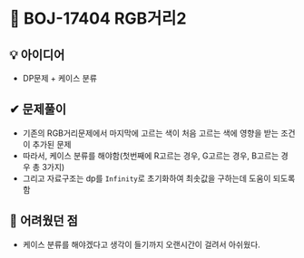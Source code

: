 # 🔎 BOJ-17404 RGB거리2
## 💡 아이디어
- DP문제 + 케이스 분류
## ✔ 문제풀이
- 기존의 RGB거리문제에서 마지막에 고르는 색이 처음 고르는 색에 영향을 받는 조건이 추가된 문제
- 따라서, 케이스 분류를 해야함(첫번째에 R고르는 경우, G고르는 경우, B고르는 경우 총 3가지)
- 그리고 자료구조는 dp를 `Infinity`로 초기화하여 최솟값을 구하는데 도움이 되도록 함

## 🤕 어려웠던 점
- 케이스 분류를 해야겠다고 생각이 들기까지 오랜시간이 걸려서 아쉬웠다.